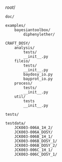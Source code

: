 *root*/

    doc/
    
    examples/
        bayesiantoolbox/
            diphenylether/
    
    CRAFT_DOSY/
        analysis/
            tests/
            __init__.py
        fileio/
            tests/
            __init__.py
            baydosy_io.py
            bayprot_io.py
        process/
            tests/
            __init__.py
        util/
            tests
            __init__.py
            
    tests/
    
    testdata/
        JCK003-006A_1H_2/
        JCK003-006A_DOSY/
        JCK003-006B_1H_1/
        JCK003-006B_DOSY_1/
        JCK003-006B_DOSY_2/
        JCK003-006C_1H_1/
        JCK003-006C_DOSY_1/